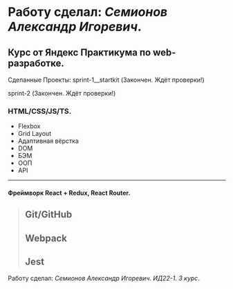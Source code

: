 # Работу сделал: *Семионов Александр Игоревич*.
## Курс от Яндекс Практикума по web-разработке.

Сделанные Проекты:
sprint-1__startkit (Закончен. Ждёт проверки!)

sprint-2 (Закончен. Ждёт проверки!)

### HTML/CSS/JS/TS.
- Flexbox
- Grid Layout
- Адаптивная вёрстка
- DOM
- БЭМ
- ООП
- API
---

#### Фреймворк **React** + **Redux**, **React Router**.

> Git/GitHub
> ---
> Webpack
> ---
> Jest
> ---

Работу сделал: *Семионов Александр Игоревич*. *ИД22-1*. *3 курс*.
